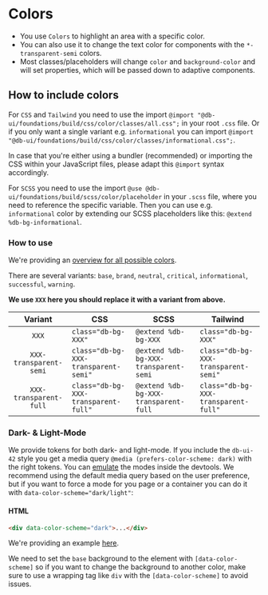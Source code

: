 # Colors

-   You use `Colors` to highlight an area with a specific color.
-   You can also use it to change the text color for components with the `*-transparent-semi` colors.
-   Most classes/placeholders will change `color` and `background-color` and will set properties, which will be passed down to adaptive components.

## How to include colors

For `CSS` and `Tailwind` you need to use the import `@import "@db-ui/foundations/build/css/color/classes/all.css";` in your root `.css` file.
Or if you only want a single variant e.g. `informational` you can import `@import "@db-ui/foundations/build/css/color/classes/informational.css";`.

In case that you're either using a bundler (recommended) or importing the CSS within your JavaScript files, please adapt this `@import` syntax accordingly.

For `SCSS` you need to use the import `@use @db-ui/foundations/build/scss/color/placeholder` in your `.scss` file, where you need to reference the specific variable.
Then you can use e.g. `informational` color by extending our SCSS placeholders like this: `@extend %db-bg-informational`.

### How to use

We're providing an [overview for all possible colors](./overview).

There are several variants: `base`, `brand`, `neutral`, `critical`, `informational`, `successful`, `warning`.

**We use `XXX` here you should replace it with a variant from above.**

|        Variant         | CSS                                  | SCSS                                  | Tailwind                             |
| :--------------------: | ------------------------------------ | ------------------------------------- | ------------------------------------ |
|         `XXX`          | `class="db-bg-XXX"`                  | `@extend %db-bg-XXX`                  | `class="db-bg-XXX"`                  |
| `XXX-transparent-semi` | `class="db-bg-XXX-transparent-semi"` | `@extend %db-bg-XXX-transparent-semi` | `class="db-bg-XXX-transparent-semi"` |
| `XXX-transparent-full` | `class="db-bg-XXX-transparent-full"` | `@extend %db-bg-XXX-transparent-full` | `class="db-bg-XXX-transparent-full"` |

### Dark- & Light-Mode

We provide tokens for both dark- and light-mode. If you include the `db-ui-42` style you get a media query `@media (prefers-color-scheme: dark)` with the right tokens. You can [emulate](https://developer.chrome.com/docs/devtools/rendering/emulate-css/) the modes inside the devtools.
We recommend using the default media query based on the user preference, but if you want to force a mode for you page or a container you can do it with `data-color-scheme="dark/light"`:

#### HTML

```html
<div data-color-scheme="dark">...</div>
```

We're providing an example [here](./color-schemes).

We need to set the `base` background to the element with `[data-color-scheme]` so if you want to change the background to another color, make sure to use a wrapping tag like `div` with the `[data-color-scheme]` to avoid issues.
